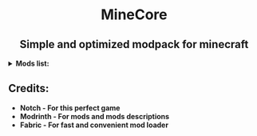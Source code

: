 <h1 align=center>MineCore</h1>
<h2 align=center>Simple and optimized modpack for minecraft</h2>
<details>
<summary><b>Mods list: </b></summary>

* AppleSkin - Food/hunger-related HUD improvements
* Architectury API - An intermediary api aimed to ease developing multiplatform mods
* bad packets - Bad Packets allows packet messaging between different modding platforms
* Better Statistics Screen - Improves the statistics screen and makes it more useful
* Bobby - Allows for render distances greater than the server's view-distance
* Borderless mining - Changes Fullscreen to use a borderless window
* Better Recipe Book - Adds a 'few' quality of life changes to the recipe book
* Concurrent Chunk Management Engine - A Fabric mod designed to improve the chunk performance of Minecraft
* CameraOverhaul - A mod that makes gameplay & movement more satisfying through the use of various camera tilting
* Custom Entity Models - Allows for loading custom models into the game as defined by .jem and .jpm files in a resource pack
* Chat Patches - A Minecraft Fabric client-side mod that touches up a few aspects of Minecraft's mundane chat, with as much configurability as possible!
* CIT Resewn - Re-implements MCPatcher's CIT (custom item textures from optifine resource packs)
* Cloth Config Api - Configuration Library for Minecraft Mods
* Clumps - Clumps XP orbs together to reduce lag
* CompleteConfig - Configuration Library for Fabric Mods
* Continuity - A Fabric mod that allows for efficient connected textures
* DashLoader - Launches minecraft at the speed of light
* Debugify - Fixes Minecraft bugs found on the bug tracker
* Dynamic FPS - Improve performance when Minecraft is in the background
* e4mc - Open a LAN server to anyone, anywhere, anytime
* Enhanced Block Entities - Reduce FPS lag with block entities, as well as customize them with resource packs
* Entity Texture Features - Emissive, Random & Custom texture support for entities in resourcepacks just like Optifine but for Fabric
* Entity Culling - Using async path-tracing to hide Block-/Entities that are not visible
* Fabric API - Lightweight and modular API providing common hooks and intercompatibility measures utilized by mods using the Fabric toolchain
* Fabric Language Kotlin - Enables usage of the Kotlin programming language for Fabric mods
* FastQuit - Lets you return to the Title Screen early while your world is still saving in the background
* Faster Random - A mod that improves performance by optimizing math
* FeyTweaks - Mod for optimizing signs and beacons
* Forge Config API Port - Forge's whole config system provided to the Fabric ecosystem. Designed for a multiloader architecture
* Hold That Chunk - Delays client chunk unloading
* Iceberg - A modding library that contains new events, helpers, and utilities to make modder's lives easier
* ImmediatelyFast - Speed up immediate mode rendering in Minecraft
* Indium - Sodium addon providing support for the Fabric Rendering API, based on Indigo
* Krypton - A mod to optimize the Minecraft networking stack
* Ksyxis - Speed up the loading of your world
* LambDynamicLights - A dynamic lights mod for Fabric
* Language Reload - Reduces load times and adds fallbacks for languages
* libIPN - Inventory Profiles Next GUI/Config library
* Lithium - No-compromises game logic/server optimization mod
* Log Cleaner - A lightweight mod that cleans old, unused log files
* FastAnim - Speeds up entity animation calculations
* MidnightControls - Adds controller support and enhanced controls overall
* MidnightLib - Common library with a built-in configuration system
* MixinTrace - Adds a list of mixins in the stack trace to crash reports
* Mod Menu - Adds a mod menu to view the list of mods you have installed
* More Culling - A mod that changes how multiple types of culling are handled in order to improve performance
* No Chat Reports - Makes chat unreportable (where possible)
* No Resource Pack Warnings - Disable warnings for outdated resource/data packs
* oωo (owo-lib) - A general utility, GUI and config library for modding on Fabric
* Puzzle - Adds resourcepack features and a GUI to more conveniently configure OptiFine alternatives
* RecipeCooldown - Prevents player from spamming excessive recipe book packets to lag out the server
* ReplayMod - A Minecraft Mod to record, relive and share your experience
* Remove Reloading Screen - Makes resource packs load in the background, allowing you to do other things while waiting
* Screenshot to Clipboard - Screenshots taken are copied to the clipboard
* Shulker Box Tooltip - View the contents of shulker boxes from your inventory
* Shut Up GL Error - Fixes invalid keycodes logging obnoxious and constant messages
* Sodium - A modern rendering engine for Minecraft which greatly improves performance
* Sodium Extra - Features that shouldn't be in Sodium
* Staaaaaaaaaaaack (Stxck) - A mod made to merge dropped items beyond the vanilla stack limit while considering mod compatibility
* Starlight - Rewrites the light engine to fix lighting performance and lighting errors
* ThreadTweak -  Improve and tweak Minecraft thread scheduling. Fork of Smooth Boot for ≥1.20
* ToolTipFix - Fixes Tooltips from runnning off the screen
* TotemCounter - counts the amounts of skill issues (totem pops)
* ukulib - small utility library used in uku mods
* ViaFabricPlus - Fabric mod to connect to EVERY Minecraft server version (Release, Beta, Alpha, Classic, Snapshots, Bedrock) with QoL fixes to the gameplay
* Very Many Players - A Fabric mod designed to improve server performance at high playercounts
* YetAnotherConfigLib - A builder-based configuration library for Minecraft
* Zoomify - A zoom mod with infinite customizability
* Iris Shaders - A modern shaders mod for Minecraft intended to be compatible with existing OptiFine shader packs
* Plasmo Voice - A proximity voice chat mod with audio positioning and lots of features
* pv-addon-soundphysics - Compatability add-on for Plasmo Voice and Sound Physics Remastered mod. With this add-on Plasmo Voice will be affected by Sound Physics
* LazyDFU - Makes the game boot faster by deferring non-essential initialization
</details>

## Credits:
* **Notch - For this perfect game**
* **Modrinth - For mods and mods descriptions**
* **Fabric - For fast and convenient mod loader**
